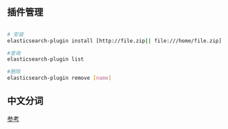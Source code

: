 ## 插件管理

```sh

# 安装
elasticsearch-plugin install [http://file.zip|| file:///home/file.zip]

#查询
elasticsearch-plugin list

#删除
elasticsearch-plugin remove [name]

```

## 中文分词

[参考](https://www.jianshu.com/p/bb89ad7a7f7d)



